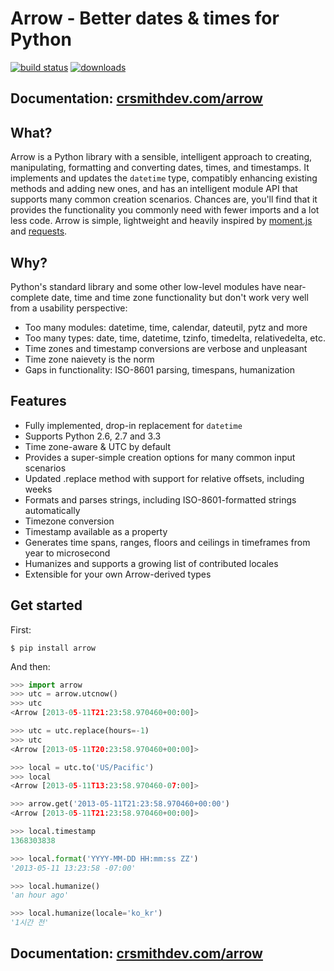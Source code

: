 # Arrow - Better dates & times for Python

[![build status](https://travis-ci.org/crsmithdev/arrow.png)](https://travis-ci.org/crsmithdev/arrow)
[![downloads](https://pypip.in/d/arrow/badge.png)](https://crate.io/packages/arrow)
        
## Documentation: [crsmithdev.com/arrow](http://crsmithdev.com/arrow)

## What?

Arrow is a Python library with a sensible, intelligent approach to creating, manipulating, formatting and converting dates, times, and timestamps.  It implements and updates the ``datetime`` type, compatibly enhancing existing methods and adding new ones, and has an intelligent module API that supports many common creation scenarios.  Chances are, you'll find that it provides the functionality you commonly need with fewer imports and a lot less code.  Arrow is simple, lightweight and heavily inspired by [moment.js](https://github.com/timrwood/moment>) and [requests](https://github.com/kennethreitz/requests).

## Why?

Python's standard library and some other low-level modules have near-complete date, time and time zone functionality but don't work very well from a usability perspective:

- Too many modules:  datetime, time, calendar, dateutil, pytz and more
- Too many types:  date, time, datetime, tzinfo, timedelta, relativedelta, etc.
- Time zones and timestamp conversions are verbose and unpleasant 
- Time zone naievety is the norm
- Gaps in functionality:  ISO-8601 parsing, timespans, humanization

## Features

- Fully implemented, drop-in replacement for ``datetime`` 
- Supports Python 2.6, 2.7 and 3.3
- Time zone-aware & UTC by default
- Provides a super-simple creation options for many common input scenarios
- Updated .replace method with support for relative offsets, including weeks
- Formats and parses strings, including ISO-8601-formatted strings automatically
- Timezone conversion
- Timestamp available as a property
- Generates time spans, ranges, floors and ceilings in timeframes from year to microsecond
- Humanizes and supports a growing list of contributed locales
- Extensible for your own Arrow-derived types

## Get started

First:

```shell
$ pip install arrow
```

And then:

```python
>>> import arrow
>>> utc = arrow.utcnow()
>>> utc
<Arrow [2013-05-11T21:23:58.970460+00:00]>

>>> utc = utc.replace(hours=-1)
>>> utc
<Arrow [2013-05-11T20:23:58.970460+00:00]>

>>> local = utc.to('US/Pacific')
>>> local
<Arrow [2013-05-11T13:23:58.970460-07:00]>

>>> arrow.get('2013-05-11T21:23:58.970460+00:00')
<Arrow [2013-05-11T21:23:58.970460+00:00]>

>>> local.timestamp
1368303838

>>> local.format('YYYY-MM-DD HH:mm:ss ZZ')
'2013-05-11 13:23:58 -07:00'

>>> local.humanize()
'an hour ago'

>>> local.humanize(locale='ko_kr')
'1시간 전'
```

## Documentation: [crsmithdev.com/arrow](http://crsmithdev.com/arrow)


